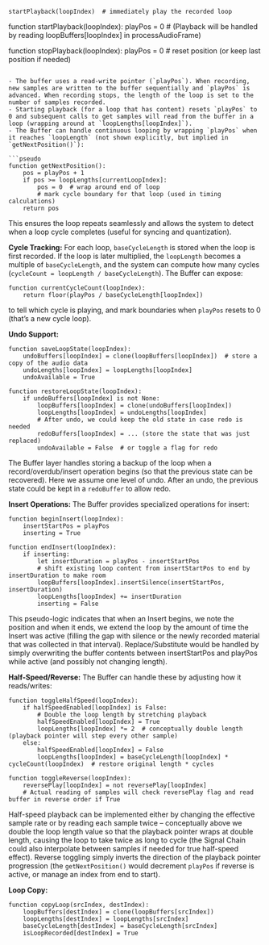     startPlayback(loopIndex)  # immediately play the recorded loop

function startPlayback(loopIndex):
    playPos = 0
    # (Playback will be handled by reading loopBuffers[loopIndex] in processAudioFrame)

function stopPlayback(loopIndex):
    playPos = 0  # reset position (or keep last position if needed)
```

- The buffer uses a read-write pointer (`playPos`). When recording, new samples are written to the buffer sequentially and `playPos` is advanced. When recording stops, the length of the loop is set to the number of samples recorded.
- Starting playback (for a loop that has content) resets `playPos` to 0 and subsequent calls to get samples will read from the buffer in a loop (wrapping around at `loopLengths[loopIndex]`).
- The Buffer can handle continuous looping by wrapping `playPos` when it reaches `loopLength` (not shown explicitly, but implied in `getNextPosition()`):

```pseudo
function getNextPosition():
    pos = playPos + 1
    if pos >= loopLengths[currentLoopIndex]:
        pos = 0  # wrap around end of loop
        # mark cycle boundary for that loop (used in timing calculations)
    return pos
```

This ensures the loop repeats seamlessly and allows the system to detect when a loop cycle completes (useful for syncing and quantization).

**Cycle Tracking:** For each loop, `baseCycleLength` is stored when the loop is first recorded. If the loop is later multiplied, the `loopLength` becomes a multiple of `baseCycleLength`, and the system can compute how many cycles (`cycleCount = loopLength / baseCycleLength`). The Buffer can expose:

```pseudo
function currentCycleCount(loopIndex):
    return floor(playPos / baseCycleLength[loopIndex])
```

to tell which cycle is playing, and mark boundaries when `playPos` resets to 0 (that’s a new cycle loop).

**Undo Support:**

```pseudo
function saveLoopState(loopIndex):
    undoBuffers[loopIndex] = clone(loopBuffers[loopIndex])  # store a copy of the audio data
    undoLengths[loopIndex] = loopLengths[loopIndex]
    undoAvailable = True

function restoreLoopState(loopIndex):
    if undoBuffers[loopIndex] is not None:
        loopBuffers[loopIndex] = clone(undoBuffers[loopIndex])
        loopLengths[loopIndex] = undoLengths[loopIndex]
        # After undo, we could keep the old state in case redo is needed
        redoBuffers[loopIndex] = ... (store the state that was just replaced)
        undoAvailable = False  # or toggle a flag for redo
```

The Buffer layer handles storing a backup of the loop when a record/overdub/insert operation begins (so that the previous state can be recovered). Here we assume one level of undo. After an undo, the previous state could be kept in a `redoBuffer` to allow redo.

**Insert Operations:** The Buffer provides specialized operations for insert:

```pseudo
function beginInsert(loopIndex):
    insertStartPos = playPos
    inserting = True

function endInsert(loopIndex):
    if inserting:
        let insertDuration = playPos - insertStartPos
        # shift existing loop content from insertStartPos to end by insertDuration to make room
        loopBuffers[loopIndex].insertSilence(insertStartPos, insertDuration)
        loopLengths[loopIndex] += insertDuration
        inserting = False
```

This pseudo-logic indicates that when an Insert begins, we note the position and when it ends, we extend the loop by the amount of time the Insert was active (filling the gap with silence or the newly recorded material that was collected in that interval). Replace/Substitute would be handled by simply overwriting the buffer contents between insertStartPos and playPos while active (and possibly not changing length).

**Half-Speed/Reverse:** The Buffer can handle these by adjusting how it reads/writes:

```pseudo
function toggleHalfSpeed(loopIndex):
    if halfSpeedEnabled[loopIndex] is False:
        # Double the loop length by stretching playback
        halfSpeedEnabled[loopIndex] = True
        loopLengths[loopIndex] *= 2  # conceptually double length (playback pointer will step every other sample)
    else:
        halfSpeedEnabled[loopIndex] = False
        loopLengths[loopIndex] = baseCycleLength[loopIndex] * cycleCount(loopIndex)  # restore original length * cycles

function toggleReverse(loopIndex):
    reversePlay[loopIndex] = not reversePlay[loopIndex]
    # Actual reading of samples will check reversePlay flag and read buffer in reverse order if True
```

Half-speed playback can be implemented either by changing the effective sample rate or by reading each sample twice – conceptually above we double the loop length value so that the playback pointer wraps at double length, causing the loop to take twice as long to cycle (the Signal Chain could also interpolate between samples if needed for true half-speed effect). Reverse toggling simply inverts the direction of the playback pointer progression (the `getNextPosition()` would decrement `playPos` if reverse is active, or manage an index from end to start).

**Loop Copy:**

```pseudo
function copyLoop(srcIndex, destIndex):
    loopBuffers[destIndex] = clone(loopBuffers[srcIndex])
    loopLengths[destIndex] = loopLengths[srcIndex]
    baseCycleLength[destIndex] = baseCycleLength[srcIndex]
    isLoopRecorded[destIndex] = True
```

